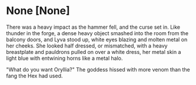 # None [None]
There was a heavy impact as the hammer fell, and the curse set in. Like thunder in the forge, a dense heavy object smashed into the room from the balcony doors, and Lyva stood up, white eyes blazing and molten metal on her cheeks. She looked half dressed, or mismatched, with a heavy breastplate and pauldrons pulled on over a white dress, her metal skin a light blue with entwining horns like a metal halo.     

"What do you want Oryllia?" The goddess hissed with more venom than the fang the Hex had used.
